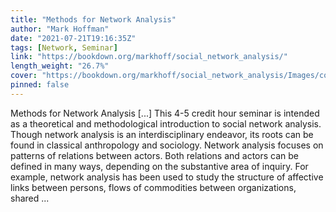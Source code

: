 ```yaml
---
title: "Methods for Network Analysis"
author: "Mark Hoffman"
date: "2021-07-21T19:16:35Z"
tags: [Network, Seminar]
link: "https://bookdown.org/markhoff/social_network_analysis/"
length_weight: "26.7%"
cover: "https://bookdown.org/markhoff/social_network_analysis/Images/cover.png"
pinned: false
---
```


Methods for Network Analysis [...] This 4-5 credit hour seminar is intended as a theoretical and methodological introduction to social network analysis. Though network analysis is an interdisciplinary endeavor, its roots can be found in classical anthropology and sociology. Network analysis focuses on patterns of relations between actors. Both relations and actors can be defined in many ways, depending on the substantive area of inquiry. For example, network analysis has been used to study the structure of affective links between persons, flows of commodities between organizations, shared ...
